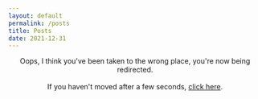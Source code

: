 ```yaml
---
layout: default
permalink: /posts
title: Posts
date: 2021-12-31
---
```

<head>
  <meta http-equiv="refresh" content=".5; URL=https://blog.josh.me.uk/posts" />
</head>
<body>
<p style="text-align:center;">Oops, I think you've been taken to the wrong place, you're now being redirected.<br /><br />If you haven't moved after a few seconds, <a href="https://blog.josh.me.uk/posts">click here</a>.</p>
</body>
